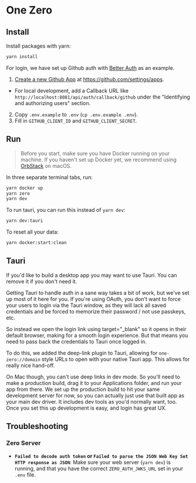 # One Zero

## Install

Install packages with yarn:

```sh
yarn install
```

For login, we have set up Github auth with [Better Auth](https://www.better-auth.com/) as an example.

1. [Create a new Github App](https://docs.github.com/en/apps/creating-github-apps/registering-a-github-app/registering-a-github-app#registering-a-github-app) at https://github.com/settings/apps.
  * For local development, add a Callback URL like `http://localhost:8081/api/auth/callback/github` under the "Identifying and authorizing users" section.
2. Copy `.env.example` to `.env` (`cp .env.example .env`).
3. Fill in `GITHUB_CLIENT_ID` and `GITHUB_CLIENT_SECRET`.

## Run

> Before you start, make sure you have Docker running on your machine.
> If you haven't set up Docker yet, we recommend using [OrbStack](https://orbstack.dev/) on macOS.

In three separate terminal tabs, run:

```bash
yarn docker up
yarn zero
yarn dev
```

To run tauri, you can run this instead of `yarn dev`:

```bash
yarn dev:tauri
```

To reset all your data:

```bash
yarn docker:start:clean
```

## Tauri

If you'd like to build a desktop app you may want to use Tauri. You can remove it if you don't need it.

Getting Tauri to handle auth in a sane way takes a bit of work, but we've set up most of it here for you. If you're using OAuth, you don't want to force your users to login via the Tauri window, as they will lack all saved credentials and be forced to memorize their password / not use passkeys, etc.

So instead we open the login link using target="_blank" so it opens in their default browser, making for a smooth login experience. But that means you need to pass back the credentials to Tauri once logged in.

To do this, we added the deep-link plugin to Tauri, allowing for `one-zero://domain` style URLs to open with your native Tauri app. This allows for really nice hand-off.

On Mac though, you can't use deep links in dev mode. So you'll need to make a production build, drag it to your Applications folder, and run your app from there. We set up the production build to hit your same development server for now, so you can actually just use that built app as your main dev driver. It includes dev tools as you'd normally want, too. Once you set this up development is easy, and login has great UX.

## Troubleshooting

### Zero Server

* **`Failed to decode auth token` or `Failed to parse the JSON Web Key Set HTTP response as JSON`**: Make sure your web server (`yarn dev`) is running, and that you have the correct `ZERO_AUTH_JWKS_URL` set in your `.env` file.
